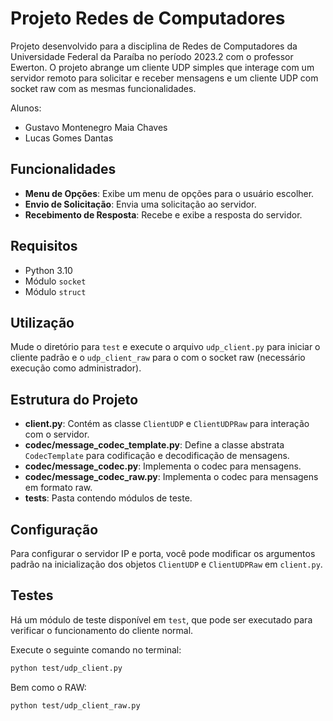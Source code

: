 # Projeto Redes de Computadores

Projeto desenvolvido para a disciplina de Redes de Computadores da Universidade Federal da Paraíba no período 2023.2 com o professor Ewerton. 
O projeto abrange um cliente UDP simples que interage com um servidor remoto para solicitar e receber mensagens e um cliente UDP com socket raw com as mesmas funcionalidades.

Alunos:
- Gustavo Montenegro Maia Chaves 
- Lucas Gomes Dantas 

## Funcionalidades

- **Menu de Opções**: Exibe um menu de opções para o usuário escolher.
- **Envio de Solicitação**: Envia uma solicitação ao servidor.
- **Recebimento de Resposta**: Recebe e exibe a resposta do servidor.

## Requisitos

- Python 3.10
- Módulo `socket`
- Módulo `struct`

## Utilização

Mude o diretório para `test` e execute o arquivo `udp_client.py` para iniciar o cliente padrão e o `udp_client_raw` para o com o socket raw (necessário execução como administrador).

## Estrutura do Projeto

- **client.py**: Contém as classe `ClientUDP` e `ClientUDPRaw` para interação com o servidor.
- **codec/message_codec_template.py**: Define a classe abstrata `CodecTemplate` para codificação e decodificação de mensagens.
- **codec/message_codec.py**: Implementa o codec para mensagens.
- **codec/message_codec_raw.py**: Implementa o codec para mensagens em formato raw.
- **tests**: Pasta contendo módulos de teste.

## Configuração

Para configurar o servidor IP e porta, você pode modificar os argumentos padrão na inicialização dos objetos `ClientUDP` e `ClientUDPRaw` em `client.py`.

## Testes

Há um módulo de teste disponível em `test`, que pode ser executado para verificar o funcionamento do cliente normal.

Execute o seguinte comando no terminal:

```bash
python test/udp_client.py
```

Bem como o RAW:

```bash
python test/udp_client_raw.py
```
